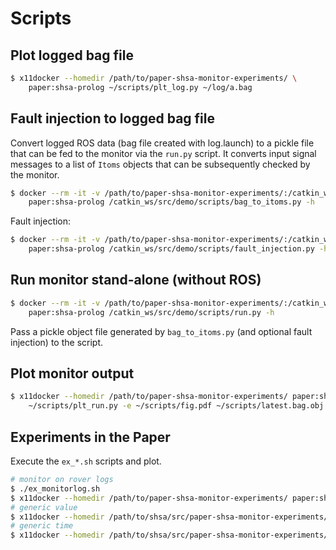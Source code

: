 Scripts
=======

Plot logged bag file
--------------------

```bash
$ x11docker --homedir /path/to/paper-shsa-monitor-experiments/ \
    paper:shsa-prolog ~/scripts/plt_log.py ~/log/a.bag
```

Fault injection to logged bag file
----------------------------------

Convert logged ROS data (bag file created with log.launch)
to a pickle file that can be fed to the monitor via the `run.py` script.
It converts input signal messages to a list of `Itoms` objects that can be subsequently checked by the monitor.
```bash
$ docker --rm -it -v /path/to/paper-shsa-monitor-experiments/:/catkin_ws/src/demo \
    paper:shsa-prolog /catkin_ws/src/demo/scripts/bag_to_itoms.py -h
```

Fault injection:
```bash
$ docker --rm -it -v /path/to/paper-shsa-monitor-experiments/:/catkin_ws/src/demo \
    paper:shsa-prolog /catkin_ws/src/demo/scripts/fault_injection.py -h
```

Run monitor stand-alone (without ROS)
-------------------------------------

```bash
$ docker --rm -it -v /path/to/paper-shsa-monitor-experiments/:/catkin_ws/src/demo \
    paper:shsa-prolog /catkin_ws/src/demo/scripts/run.py -h
```

Pass a pickle object file generated by `bag_to_itoms.py` (and optional fault injection) to the script.

Plot monitor output
-------------------

```bash
$ x11docker --homedir /path/to/paper-shsa-monitor-experiments/ paper:shsa-prolog -- \
    ~/scripts/plt_run.py -e ~/scripts/fig.pdf ~/scripts/latest.bag.obj
```

Experiments in the Paper
------------------------

Execute the `ex_*.sh` scripts and plot.
```bash
# monitor on rover logs
$ ./ex_monitorlog.sh
$ x11docker --homedir /path/to/paper-shsa-monitor-experiments/ paper:shsa-prolog -- ~/scripts/plt_run.py -u ~/config/uncertainty.yaml -p ~/scripts/run.obj
# generic value
$ x11docker --homedir /path/to/shsa/src/paper-shsa-monitor-experiments/ paper:shsa-prolog -- ~/scripts/plt_generic_value.py -u ~/config/generic.yaml -p ~/scripts/run.obj
# generic time
$ x11docker --homedir /path/to/shsa/src/paper-shsa-monitor-experiments/ paper:shsa-prolog -- ~/scripts/plt_generic_time.py -u ~/config/generic.yaml -p -e ~/scripts/ex_generic_time.pdf ~/scripts/run_gt1.obj ~/scripts/run_gt2.obj
```
